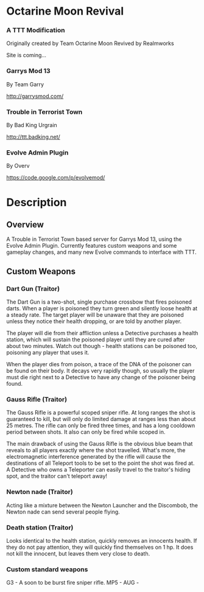 Octarine Moon Revival
=======================================
### A TTT Modification
Originally created by Team Octarine Moon
Revived by Realmworks

Site is coming...

### Garrys Mod 13
By Team Garry

http://garrysmod.com/

### Trouble in Terrorist Town
By Bad King Urgrain

http://ttt.badking.net/

### Evolve Admin Plugin
By Overv

https://code.google.com/p/evolvemod/

Description
===========
Overview
--------
A Trouble in Terrorist Town based server for Garrys Mod 13, using the Evolve
Admin Plugin. Currently features custom weapons and some gameplay changes, and
many new Evolve commands to interface with TTT.

Custom Weapons
--------------
### Dart Gun (Traitor)
The Dart Gun is a two-shot, single purchase crossbow that fires poisoned darts.
When a player is poisoned they turn green and silently loose health at a steady
rate. The target player will be unaware that they are poisoned unless they
notice their health dropping, or are told by another player.

The player will die from their affliction unless a Detective purchases a health
station, which will sustain the poisoned player until they are cured after
about two minutes. Watch out though - health stations can be poisoned too,
poisoning any player that uses it.

When the player dies from poison, a trace of the DNA of the poisoner can be
found on their body. It decays very rapidly though, so usually the player must
die right next to a Detective to have any change of the poisoner being found.

### Gauss Rifle (Traitor)
The Gauss Rifle is a powerful scoped sniper rifle. At long ranges the shot is
guaranteed to kill, but will only do limited damage at ranges less than about
25 metres. The rifle can only be fired three times, and has a long cooldown
period between shots. It also can only be fired while scoped in.

The main drawback of using the Gauss Rifle is the obvious blue beam that
reveals to all players exactly where the shot travelled. What's more, the
electromagnetic interference generated by the rifle will cause the destinations
of all Teleport tools to be set to the point the shot was fired at. A Detective
who owns a Teleporter can easily travel to the traitor's hiding spot, and the
traitor can't teleport away!

### Newton nade (Traitor)
Acting like a mixture between the Newton Launcher and the Discombob, the Newton
nade can send several people flying.

### Death station (Traitor)
Looks identical to the health station, quickly removes an innocents health. If they
do not pay attention, they will quickly find themselves on 1 hp. It does not 
kill the innocent, but leaves them very close to death.

### Custom standard weapons
G3 - A soon to be burst fire sniper rifle.
MP5 - 
AUG - 
